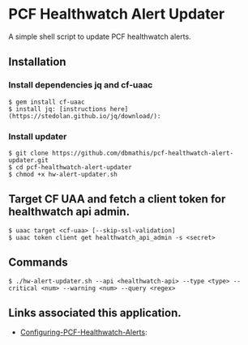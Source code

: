 
# PCF Healthwatch Alert Updater

A simple shell script to update PCF healthwatch alerts.


## Installation

### Install dependencies jq and cf-uaac
```
$ gem install cf-uaac
$ install jq: [instructions here](https://stedolan.github.io/jq/download/):
```

### Install updater
```
$ git clone https://github.com/dbmathis/pcf-healthwatch-alert-updater.git
$ cd pcf-healthwatch-alert-updater
$ chmod +x hw-alert-updater.sh
```

## Target CF UAA and fetch a client token for healthwatch api admin.
```
$ uaac target <cf-uaa> [--skip-ssl-validation]
$ uaac token client get healthwatch_api_admin -s <secret>
```
  
## Commands
```
$ ./hw-alert-updater.sh --api <healthwatch-api> --type <type> --critical <num> --warning <num> --query <regex>
```

## Links associated this application.

- [Configuring-PCF-Healthwatch-Alerts](https://docs.pivotal.io/pcf-healthwatch/1-2/api/alerts.html):
